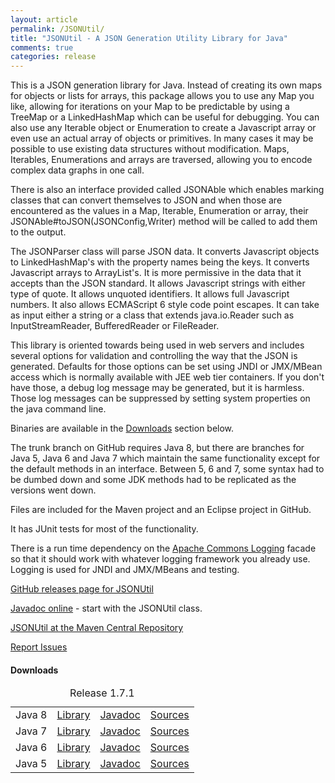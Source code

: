 ```yaml
---
layout: article
permalink: /JSONUtil/
title: "JSONUtil - A JSON Generation Utility Library for Java"
comments: true
categories: release
---
```


This is a JSON generation library for Java.  Instead of creating its own maps for
objects or lists for arrays, this package allows you to use any Map you like,
allowing for iterations on your Map to be predictable by using a TreeMap or a
LinkedHashMap which can be useful for debugging. You can also use any Iterable
object or Enumeration to create a Javascript array or even use an actual array of
objects or primitives. In many cases it may be possible to use existing data
structures without modification.  Maps, Iterables, Enumerations and arrays are
traversed, allowing you to encode complex data graphs in one call.

There is also an interface provided called JSONAble which enables marking classes
that can convert themselves to JSON and when those are encountered as the values
in a Map, Iterable, Enumeration or array, their JSONAble#toJSON(JSONConfig,Writer)
method will be called to add them to the output.

The JSONParser class will parse JSON data.  It converts Javascript objects to
LinkedHashMap's with the property names being the keys.  It converts Javascript
arrays to ArrayList's.  It is more permissive in the data that it accepts than
the JSON standard. It allows Javascript strings with either type of quote.  It
allows unquoted identifiers. It allows full Javascript numbers. It also allows
ECMAScript 6 style code point escapes.  It can take as input either a string or
a class that extends java.io.Reader such as InputStreamReader, BufferedReader
or FileReader.

This library is oriented towards being
used in web servers and includes several options for validation and
controlling the way that the JSON is generated.  Defaults for those options
can be set using JNDI or JMX/MBean access which is normally available with
JEE web tier containers.  If you don't have those, a debug log message
may be generated, but it is harmless.  Those log messages can be suppressed
by setting system properties on the java command line.

Binaries are available in the <a href="#downloads">Downloads</a> section below.

The trunk branch on GitHub requires Java 8, but there are branches for Java 5,
Java 6 and Java 7 which maintain the same functionality except for
the default methods in an interface.  Between 5, 6 and 7, some syntax had
to be dumbed down and some JDK methods had to be replicated as the versions
went down.

Files are included for the Maven project and an Eclipse project in GitHub.

It has JUnit tests for most of the functionality.

There is a run time dependency on the
[Apache Commons Logging](http://commons.apache.org/proper/commons-logging/)
facade so that it should work with whatever logging framework you already use.
Logging is used for JNDI and JMX/MBeans and testing.

[GitHub releases page for JSONUtil](https://github.com/billdavidson/JSONUtil/releases)

[Javadoc online](http://kopitubruk.org/JSONUtil/javadoc) - start with the JSONUtil class.

[JSONUtil at the Maven Central Repository](http://search.maven.org/#search%7Cga%7C1%7Cg%3A%22org.kopitubruk.util%22%20AND%20a%3A%22JSONUtil%22)

[Report Issues](https://github.com/billdavidson/JSONUtil/issues)

<h4 id="downloads">Downloads</h4>

<table>
  <caption>Release 1.7.1</caption>
  <tbody>
    <tr>
      <td>Java 8</td>
      <td><a href="https://github.com/billdavidson/JSONUtil/releases/download/JSONUtil-1.7.1/JSONUtil-1.7.1.jar">Library</a></td>
      <td><a href="https://github.com/billdavidson/JSONUtil/releases/download/JSONUtil-1.7.1/JSONUtil-1.7.1-javadoc.jar">Javadoc</a></td>
      <td><a href="https://github.com/billdavidson/JSONUtil/releases/download/JSONUtil-1.7.1/JSONUtil-1.7.1-sources.jar">Sources</a></td>
    </tr>
    <tr>
      <td>Java 7</td>
      <td><a href="https://github.com/billdavidson/JSONUtil/releases/download/JSONUtil-1.7.1/JSONUtil-1.7.1-java7.jar">Library</a></td>
      <td><a href="https://github.com/billdavidson/JSONUtil/releases/download/JSONUtil-1.7.1/JSONUtil-1.7.1-java7-javadoc.jar">Javadoc</a></td>
      <td><a href="https://github.com/billdavidson/JSONUtil/releases/download/JSONUtil-1.7.1/JSONUtil-1.7.1-java7-sources.jar">Sources</a></td>
    </tr>
    <tr>
      <td>Java 6</td>
      <td><a href="https://github.com/billdavidson/JSONUtil/releases/download/JSONUtil-1.7.1/JSONUtil-1.7.1-java6.jar">Library</a></td>
      <td><a href="https://github.com/billdavidson/JSONUtil/releases/download/JSONUtil-1.7.1/JSONUtil-1.7.1-java6-javadoc.jar">Javadoc</a></td>
      <td><a href="https://github.com/billdavidson/JSONUtil/releases/download/JSONUtil-1.7.1/JSONUtil-1.7.1-java6-sources.jar">Sources</a></td>
    </tr>
    <tr>
      <td>Java 5</td>
      <td><a href="https://github.com/billdavidson/JSONUtil/releases/download/JSONUtil-1.7.1/JSONUtil-1.7.1-java5.jar">Library</a></td>
      <td><a href="https://github.com/billdavidson/JSONUtil/releases/download/JSONUtil-1.7.1/JSONUtil-1.7.1-java5-javadoc.jar">Javadoc</a></td>
      <td><a href="https://github.com/billdavidson/JSONUtil/releases/download/JSONUtil-1.7.1/JSONUtil-1.7.1-java5-sources.jar">Sources</a></td>
    </tr>
  </tbody>
</table>

<!-- /.tiles -->

<div id="comments"></div>
